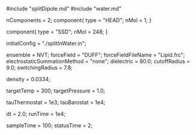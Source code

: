 #include "splitDipole.md"
#include "water.md"

nComponents = 2;
component{
  type = "HEAD";
  nMol = 1;
}

component{
  type = "SSD";
  nMol = 248;
}

initialConfig = "./splitInWater.in";

ensemble = NVT;
forceField = "DUFF";
forceFieldFileName = "Lipid.frc";
electrostaticSummationMethod = "none";
dielectric = 80.0;
cutoffRadius = 9.0;
switchingRadius = 7.8;

density = 0.0334;

targetTemp = 300;
targetPressure = 1.0;

tauThermostat = 1e3;
tauBarostat = 1e4;

dt = 2.0;
runTime = 1e4;

sampleTime = 100;
statusTime = 2;
